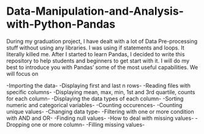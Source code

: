 # Data-Manipulation-and-Analysis-with-Python-Pandas
During my graduation project, I have dealt with a lot of Data Pre-processing stuff without using any libraries. I was using if statements and loops. It literally killed me. After I started to learn Pandas, I decided to write this repository to help students and beginners to get start with it. I will do my best to introduce you with Pandas’ some of the most useful capabilities. 
We will focus on

-Importing the data-
-Displaying first and last n rows-
-Reading files with specific columns-
-Displaying mean, max, min, 1st and 3rd quartile, counts for each column-
-Displaying the data types of each column-
-Sorting numeric and categorical variables-
-Counting occurences-
-Counting unique values-
-Changing data type-
-Filtering with one or more condition with AND and OR-
-Finding null values-
-How to deal with missing values-
-Dropping one or more column-
-Filling missing values-
